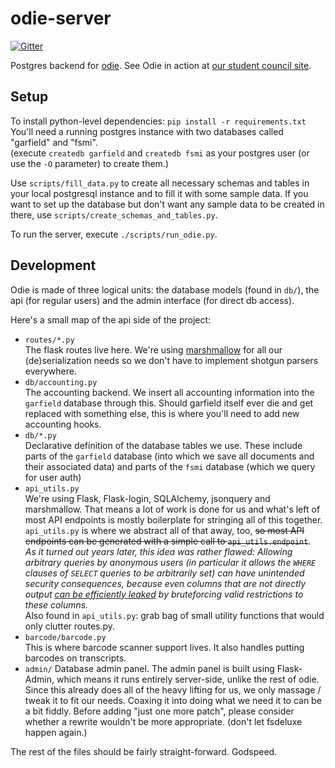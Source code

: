 # odie-server #

[![Gitter](https://badges.gitter.im/gitterHQ/gitter.png)](https://gitter.im/fsmi/odie?utm_source=badge&utm_medium=badge&utm_campaign=pr-badge&utm_content=badge)

Postgres backend for [odie](https://github.com/fsmi/odie-client). See Odie in action at [our student council site](https://fsmi.uni-karlsruhe.de/odie).

## Setup ##

To install python-level dependencies: `pip install -r requirements.txt`  
You'll need a running postgres instance with two databases called "garfield" and "fsmi".  
(execute `createdb garfield` and `createdb fsmi` as your postgres user (or use the `-O` parameter) to create them.)

Use `scripts/fill_data.py` to create all necessary schemas and tables in your local postgresql instance and to fill it with some sample data.
If you want to set up the database but don't want any sample data to be created in there, use `scripts/create_schemas_and_tables.py`.

To run the server, execute `./scripts/run_odie.py`.

## Development ##

Odie is made of three logical units: the database models (found in `db/`), the api (for regular users) and the admin interface (for direct db access).

Here's a small map of the api side of the project:
* `routes/*.py`  
  The flask routes live here. We're using [marshmallow](http://marshmallow.readthedocs.org) for all our (de)serialization needs so we don't have to implement shotgun parsers everywhere.
* `db/accounting.py`  
  The accounting backend. We insert all accounting information into the `garfield` database through this. Should garfield itself ever die and get replaced with something else, this is where you'll need to add new accounting hooks.
* `db/*.py`  
  Declarative definition of the database tables we use. These include parts of the `garfield` database (into which we save all documents and their associated data) and parts of the `fsmi` database (which we query for user auth)
* `api_utils.py`  
  We're using Flask, Flask-login, SQLAlchemy, jsonquery and marshmallow. That means a lot of work is done for us and what's left of most API endpoints is mostly boilerplate for stringing all of this together. `api_utils.py` is where we abstract all of that away, too, <s>so most API endpoints can be generated with a simple call to `api_utils.endpoint`</s>.  
  _As it turned out years later, this idea was rather flawed: Allowing arbitrary queries by anonymous users (in particular it allows the `WHERE` clauses of `SELECT` queries to be arbitrarily set) can have unintended security consequences, because even columns that are not directly output [can be efficiently leaked](https://github.com/fsmi/odie-server/pull/168) by bruteforcing valid restrictions to these columns._  
  Also found in `api_utils.py`: grab bag of small utility functions that would only clutter routes.py.
* `barcode/barcode.py`  
  This is where barcode scanner support lives. It also handles putting barcodes on transcripts.
* `admin/`
  Database admin panel. The admin panel is built using Flask-Admin, which means it runs entirely server-side, unlike the rest of odie. Since this already does all of the heavy lifting for us, we only massage / tweak it to fit our needs. Coaxing it into doing what we need it to can be a bit fiddly. Before adding "just one more patch", please consider whether a rewrite wouldn't be more appropriate. (don't let fsdeluxe happen again.)

The rest of the files should be fairly straight-forward. Godspeed.
